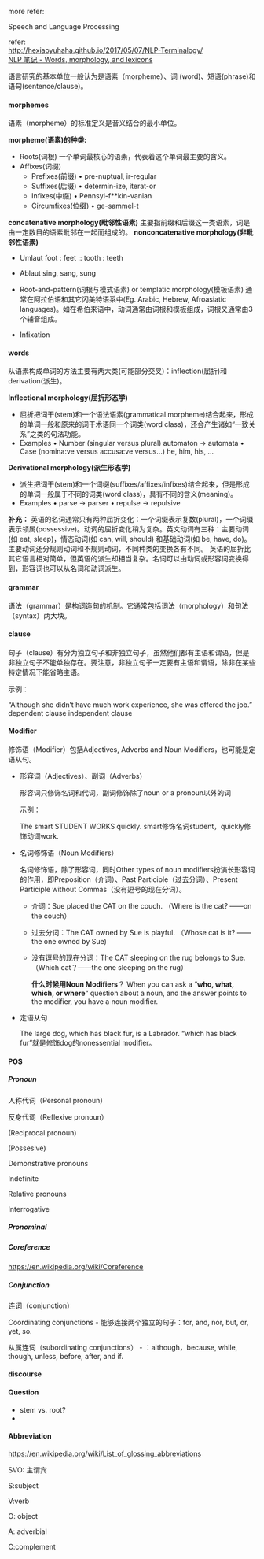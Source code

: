 more refer:

Speech and Language Processing

refer:<br>http://hexiaoyuhaha.github.io/2017/05/07/NLP-Terminalogy/<br>[NLP 笔记 - Words, morphology, and lexicons](http://www.shuang0420.com/2017/02/01/NLP%20%E7%AC%94%E8%AE%B0%20-%20Words,%20morphology,%20and%20lexicons/)

语言研究的基本单位一般认为是语素（morpheme）、词 (word)、短语(phrase)和语句(sentence/clause)。

#### morphemes

语素（morpheme）的标准定义是音义结合的最小单位。

**morpheme(语素)的种类:**

- Roots(词根)
  一个单词最核心的语素，代表着这个单词最主要的含义。
- Affixes(词缀)
  - Prefixes(前缀)
    • pre-nuptual, ir-regular
  - Suffixes(后缀)
    • determin-ize, iterat-or
  - Infixes(中缀)
    • Pennsyl-f**kin-vanian
  - Circumfixes(位缀)
    • ge-sammel-t

**concatenative morphology(毗邻性语素)** 主要指前缀和后缀这一类语素，词是由一定数目的语素毗邻在一起而组成的。
**nonconcatenative morphology(非毗邻性语素)**

- Umlaut
  foot : feet :: tooth : teeth

- Ablaut
  sing, sang, sung

- Root-and-pattern(词根与模式语素) or templatic morphology(模板语素)
  通常在阿拉伯语和其它闪美特语系中(Eg. Arabic, Hebrew, Afroasiatic languages)。如在希伯来语中，动词通常由词根和模板组成，词根又通常由3个辅音组成。

- Infixation


#### words

从语素构成单词的方法主要有两大类(可能部分交叉)：inflection(屈折)和 derivation(派生)。

**Inflectional morphology(屈折形态学)**

- 屈折把词干(stem)和一个语法语素(grammatical morpheme)结合起来，形成的单词一般和原来的词干术语同一个词类(word class)，还会产生诸如“一致关系”之类的句法功能。
- Examples
  • Number (singular versus plural) automaton → automata
  • Case (nomina:ve versus accusa:ve versus…) he, him, his, …

**Derivational morphology(派生形态学)**

- 派生把词干(stem)和一个词缀(suffixes/affixes/infixes)结合起来，但是形成的单词一般属于不同的词类(word class)，具有不同的含义(meaning)。
- Examples
  • parse → parser
  • repulse → repulsive

**补充：**
英语的名词通常只有两种屈折变化：一个词缀表示复数(plural)，一个词缀表示领属(possessive)。动词的屈折变化稍为复杂。英文动词有三种：主要动词(如 eat, sleep)，情态动词(如 can, will, should) 和基础动词(如 be, have, do)。主要动词还分规则动词和不规则动词，不同种类的变换各有不同。
英语的屈折比其它语言相对简单，但英语的派生却相当复杂。名词可以由动词或形容词变换得到，形容词也可以从名词和动词派生。

#### grammar

语法（grammar）是构词造句的机制。它通常包括词法（morphology）和句法（syntax）两大块。



#### clause

句子（clause）有分为独立句子和非独立句子，虽然他们都有主语和谓语，但是非独立句子不能单独存在。要注意，非独立句子一定要有主语和谓语，除非在某些特定情况下能省略主语。

示例：

“Although she didn’t have much work experience, she was offered the job.”<br>                             dependent clause                           independent clause

#### Modifier

修饰语（Modifier）包括Adjectives, Adverbs and Noun Modifiers，也可能是定语从句。

+ 形容词（Adjectives）、副词（Adverbs）

  形容词只修饰名词和代词，副词修饰除了noun or a pronoun以外的词

  示例：

  The smart STUDENT WORKS quickly. smart修饰名词student，quickly修饰动词work.

+ 名词修饰语（Noun Modifiers）

  名词修饰语，除了形容词，同时Other types of noun modifiers扮演长形容词的作用，即Preposition（介词）、Past Participle（过去分词）、Present Participle without Commas（没有逗号的现在分词）。

  + 介词：Sue placed the CAT on the couch. （Where is the cat? ——on the couch）

  + 过去分词：The CAT owned by Sue is playful. （Whose cat is it? ——the one owned by Sue)

  + 没有逗号的现在分词：The CAT sleeping on the rug belongs to Sue. （Which cat？——the one sleeping on the rug）

    **什么时候用Noun Modifiers**？ When you can ask a “**who, what, which, or where**“ question about a noun, and the answer points to the modifier, you have a noun modifier.

+ 定语从句

  The large dog, which has black fur, is a Labrador. “which has black fur”就是修饰dog的nonessential modifier。



#### POS

##### Pronoun

人称代词（Personal pronoun）

反身代词（Reflexive pronoun）

(Reciprocal pronoun)

(Possesive)

Demonstrative pronouns

Indefinite

Relative pronouns

Interrogative

##### Pronominal



##### Coreference

https://en.wikipedia.org/wiki/Coreference



##### Conjunction 

连词（conjunction）

Coordinating conjunctions - 能够连接两个独立的句子：for, and, nor, but, or, yet, so.

从属连词（subordinating conjunctions） - ：although，because, while, though, unless, before, after, and if.





#### discourse



#### Question

+ stem vs. root?
+ 

#### Abbreviation

https://en.wikipedia.org/wiki/List_of_glossing_abbreviations

SVO: 主谓宾

S:subject

V:verb 

O: object

A: adverbial

C:complement

